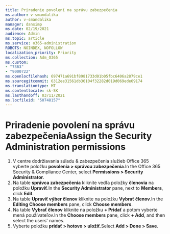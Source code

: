 ```yaml
---
title: Priradenie povolení na správu zabezpečenia
ms.author: v-smandalika
author: v-smandalika
manager: dansimp
ms.date: 02/19/2021
audience: Admin
ms.topic: article
ms.service: o365-administration
ROBOTS: NOINDEX, NOFOLLOW
localization_priority: Priority
ms.collection: Adm_O365
ms.custom:
- "7363"
- "9000722"
ms.openlocfilehash: 697471a691bf8981733d01b05fbc6406a2879ce1
ms.sourcegitcommit: 6312ee31561db36104f32282d019d069ede69174
ms.translationtype: MT
ms.contentlocale: sk-SK
ms.lasthandoff: 03/11/2021
ms.locfileid: "50748157"
---
```

# <a name="assign-the-security-administration-permissions"></a><span data-ttu-id="fde0c-102">Priradenie povolení na správu zabezpečenia</span><span class="sxs-lookup"><span data-stu-id="fde0c-102">Assign the Security Administration permissions</span></span>

1. <span data-ttu-id="fde0c-103">V centre dodržiavania súladu & zabezpečenia služieb Office 365 vyberte položku **povolenia > správcu zabezpečenia**.</span><span class="sxs-lookup"><span data-stu-id="fde0c-103">In the Office 365 Security & Compliance Center, select **Permissions > Security Administrator**.</span></span>
2. <span data-ttu-id="fde0c-104">Na table **správca zabezpečenia** kliknite vedľa položky **členovia** na položku **Upraviť**.</span><span class="sxs-lookup"><span data-stu-id="fde0c-104">In the **Security Administrator** pane, next to **Members**, click **Edit**.</span></span>
3. <span data-ttu-id="fde0c-105">Na table **Upraviť výber členov** kliknite na položku **Vybrať členov**.</span><span class="sxs-lookup"><span data-stu-id="fde0c-105">In the **Editing Choose members** pane, click **Choose members**.</span></span>
4. <span data-ttu-id="fde0c-106">Na table **Vybrať členov** kliknite na položku **+ Pridať** a potom vyberte mená používateľov.</span><span class="sxs-lookup"><span data-stu-id="fde0c-106">In the **Choose members** pane, click **+ Add**, and then select the users' names.</span></span>
5. <span data-ttu-id="fde0c-107">Vyberte položku **pridať > hotovo > uložiť**.</span><span class="sxs-lookup"><span data-stu-id="fde0c-107">Select **Add > Done > Save**.</span></span>

